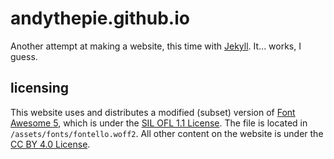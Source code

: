 # andythepie.github.io
Another attempt at making a website, this time with [Jekyll](https://jekyllrb.com). It... works, I guess.

## licensing
This website uses and distributes a modified (subset) version of [Font Awesome 5](https://fontawesome.com), which is under the [SIL OFL 1.1 License](https://scripts.sil.org/OFL). The file is located in `/assets/fonts/fontello.woff2`.
All other content on the website is under the [CC BY 4.0 License](https://creativecommons.org/licenses/by/4.0/).